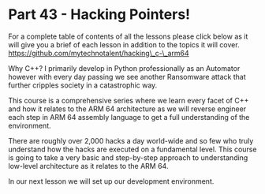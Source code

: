 # Part 43 - Hacking Pointers!

For a complete table of contents of all the lessons please click below as it will give you a brief of each lesson in addition to the topics it will cover. https://github.com/mytechnotalent/hacking\_c-\_arm64

Why C++? I primarily develop in Python professionally as an Automator however with every day passing we see another Ransomware attack that further cripples society in a catastrophic way.

This course is a comprehensive series where we learn every facet of C++ and how it relates to the ARM 64 architecture as we will reverse engineer each step in ARM 64 assembly language to get a full understanding of the environment.

There are roughly over 2,000 hacks a day world-wide and so few who truly understand how the hacks are executed on a fundamental level. This course is going to take a very basic and step-by-step approach to understanding low-level architecture as it relates to the ARM 64.

In our next lesson we will set up our development environment.